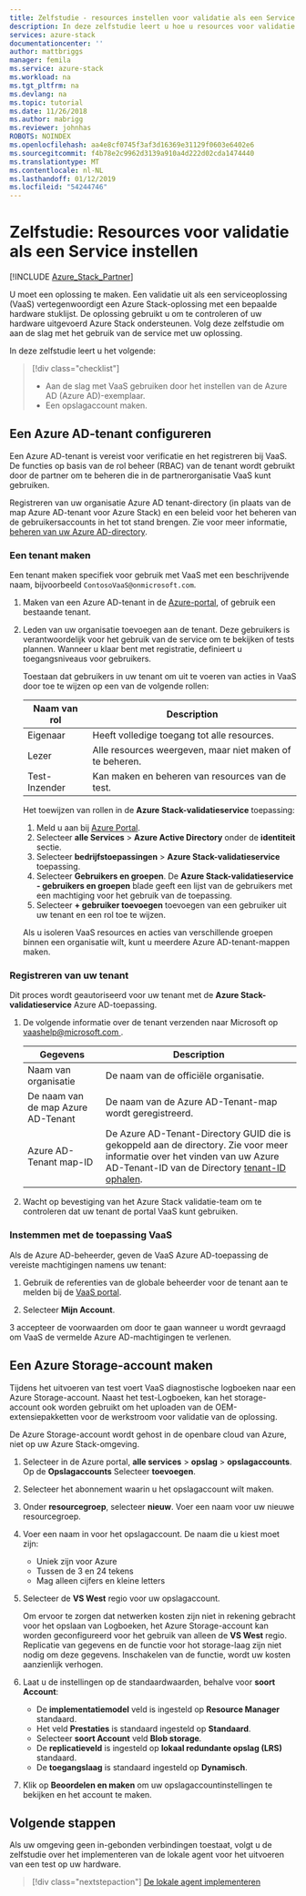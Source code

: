 ```yaml
---
title: Zelfstudie - resources instellen voor validatie als een Service | Microsoft Docs
description: In deze zelfstudie leert u hoe u resources voor validatie als een Service instelt.
services: azure-stack
documentationcenter: ''
author: mattbriggs
manager: femila
ms.service: azure-stack
ms.workload: na
ms.tgt_pltfrm: na
ms.devlang: na
ms.topic: tutorial
ms.date: 11/26/2018
ms.author: mabrigg
ms.reviewer: johnhas
ROBOTS: NOINDEX
ms.openlocfilehash: aa4e8cf0745f3af3d16369e31129f0603e6402e6
ms.sourcegitcommit: f4b78e2c9962d3139a910a4d222d02cda1474440
ms.translationtype: MT
ms.contentlocale: nl-NL
ms.lasthandoff: 01/12/2019
ms.locfileid: "54244746"
---
```

# <a name="tutorial-set-up-resources-for-validation-as-a-service"></a>Zelfstudie: Resources voor validatie als een Service instellen

[!INCLUDE [Azure_Stack_Partner](./includes/azure-stack-partner-appliesto.md)]

U moet een oplossing te maken. Een validatie uit als een serviceoplossing (VaaS) vertegenwoordigt een Azure Stack-oplossing met een bepaalde hardware stuklijst. De oplossing gebruikt u om te controleren of uw hardware uitgevoerd Azure Stack ondersteunen. Volg deze zelfstudie om aan de slag met het gebruik van de service met uw oplossing.

In deze zelfstudie leert u het volgende:

> [!div class="checklist"]
> * Aan de slag met VaaS gebruiken door het instellen van de Azure AD (Azure AD)-exemplaar.
> * Een opslagaccount maken.

## <a name="configure-an-azure-ad-tenant"></a>Een Azure AD-tenant configureren

Een Azure AD-tenant is vereist voor verificatie en het registreren bij VaaS. De functies op basis van de rol beheer (RBAC) van de tenant wordt gebruikt door de partner om te beheren die in de partnerorganisatie VaaS kunt gebruiken.

Registreren van uw organisatie Azure AD tenant-directory (in plaats van de map Azure AD-tenant voor Azure Stack) en een beleid voor het beheren van de gebruikersaccounts in het tot stand brengen. Zie voor meer informatie, [beheren van uw Azure AD-directory](https://docs.microsoft.com/azure/active-directory/active-directory-administer).

### <a name="create-a-tenant"></a>Een tenant maken

Een tenant maken specifiek voor gebruik met VaaS met een beschrijvende naam, bijvoorbeeld `ContosoVaaS@onmicrosoft.com`.

1. Maken van een Azure AD-tenant in de [Azure-portal](https://portal.azure.com), of gebruik een bestaande tenant. <!-- For instructions on creating new Azure AD tenants, see [Get started with Azure AD](https://docs.microsoft.com/azure/active-directory/get-started-azure-ad). -->

2. Leden van uw organisatie toevoegen aan de tenant. Deze gebruikers is verantwoordelijk voor het gebruik van de service om te bekijken of tests plannen. Wanneer u klaar bent met registratie, definieert u toegangsniveaus voor gebruikers.
 
    Toestaan dat gebruikers in uw tenant om uit te voeren van acties in VaaS door toe te wijzen op een van de volgende rollen:

    | Naam van rol | Description |
    |---------------------|------------------------------------------|
    | Eigenaar | Heeft volledige toegang tot alle resources. |
    | Lezer | Alle resources weergeven, maar niet maken of te beheren. |
    | Test-Inzender | Kan maken en beheren van resources van de test. |

    Het toewijzen van rollen in de **Azure Stack-validatieservice** toepassing:

    1. Meld u aan bij [Azure Portal](https://portal.azure.com).
    2. Selecteer **alle Services** > **Azure Active Directory** onder de **identiteit** sectie.
    3. Selecteer **bedrijfstoepassingen** > **Azure Stack-validatieservice** toepassing.
    4. Selecteer **Gebruikers en groepen**. De **Azure Stack-validatieservice - gebruikers en groepen** blade geeft een lijst van de gebruikers met een machtiging voor het gebruik van de toepassing.
    5. Selecteer **+ gebruiker toevoegen** toevoegen van een gebruiker uit uw tenant en een rol toe te wijzen.
   
    Als u isoleren VaaS resources en acties van verschillende groepen binnen een organisatie wilt, kunt u meerdere Azure AD-tenant-mappen maken.

### <a name="register-your-tenant"></a>Registreren van uw tenant

Dit proces wordt geautoriseerd voor uw tenant met de **Azure Stack-validatieservice** Azure AD-toepassing.

1. De volgende informatie over de tenant verzenden naar Microsoft op [ vaashelp@microsoft.com ](mailto:vaashelp@microsoft.com).

    | Gegevens | Description |
    |--------------------------------|---------------------------------------------------------------------------------------------|
    | Naam van organisatie | De naam van de officiële organisatie. |
    | De naam van de map Azure AD-Tenant | De naam van de Azure AD-Tenant-map wordt geregistreerd. |
    | Azure AD-Tenant map-ID | De Azure AD-Tenant-Directory GUID die is gekoppeld aan de directory. Zie voor meer informatie over het vinden van uw Azure AD-Tenant-ID van de Directory [tenant-ID ophalen](https://docs.microsoft.com/azure/azure-resource-manager/resource-group-create-service-principal-portal#get-tenant-id). |

2. Wacht op bevestiging van het Azure Stack validatie-team om te controleren dat uw tenant de portal VaaS kunt gebruiken.

### <a name="consent-to-the-vaas-application"></a>Instemmen met de toepassing VaaS

Als de Azure AD-beheerder, geven de VaaS Azure AD-toepassing de vereiste machtigingen namens uw tenant:

1. Gebruik de referenties van de globale beheerder voor de tenant aan te melden bij de [VaaS portal](https://azurestackvalidation.com/). 

2. Selecteer **Mijn Account**.

3 accepteer de voorwaarden om door te gaan wanneer u wordt gevraagd om VaaS de vermelde Azure AD-machtigingen te verlenen.

## <a name="create-an-azure-storage-account"></a>Een Azure Storage-account maken

Tijdens het uitvoeren van test voert VaaS diagnostische logboeken naar een Azure Storage-account. Naast het test-Logboeken, kan het storage-account ook worden gebruikt om het uploaden van de OEM-extensiepakketten voor de werkstroom voor validatie van de oplossing.

De Azure Storage-account wordt gehost in de openbare cloud van Azure, niet op uw Azure Stack-omgeving.

1. Selecteer in de Azure portal, **alle services** > **opslag** > **opslagaccounts**. Op de **Opslagaccounts** Selecteer **toevoegen**.

2. Selecteer het abonnement waarin u het opslagaccount wilt maken.

3. Onder **resourcegroep**, selecteer **nieuw**. Voer een naam voor uw nieuwe resourcegroep.

4. Voer een naam in voor het opslagaccount. De naam die u kiest moet zijn:
    - Uniek zijn voor Azure
    - Tussen de 3 en 24 tekens
    - Mag alleen cijfers en kleine letters

5. Selecteer de **VS West** regio voor uw opslagaccount.

    Om ervoor te zorgen dat netwerken kosten zijn niet in rekening gebracht voor het opslaan van Logboeken, het Azure Storage-account kan worden geconfigureerd voor het gebruik van alleen de **VS West** regio. Replicatie van gegevens en de functie voor hot storage-laag zijn niet nodig om deze gegevens. Inschakelen van de functie, wordt uw kosten aanzienlijk verhogen.

6. Laat u de instellingen op de standaardwaarden, behalve voor **soort Account**:

    - De **implementatiemodel** veld is ingesteld op **Resource Manager** standaard.
    - Het veld **Prestaties** is standaard ingesteld op **Standaard**.
    - Selecteer **soort Account** veld **Blob storage**.
    - De **replicatieveld** is ingesteld op **lokaal redundante opslag (LRS)** standaard.
    - De **toegangslaag** is standaard ingesteld op **Dynamisch**.

7. Klik op **Beoordelen en maken** om uw opslagaccountinstellingen te bekijken en het account te maken.

## <a name="next-steps"></a>Volgende stappen

Als uw omgeving geen in-gebonden verbindingen toestaat, volgt u de zelfstudie over het implementeren van de lokale agent voor het uitvoeren van een test op uw hardware.

> [!div class="nextstepaction"]
> [De lokale agent implementeren](azure-stack-vaas-local-agent.md)
